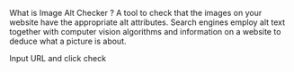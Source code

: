 What is Image Alt Checker ?
A tool to check that the images on your website have the appropriate alt attributes. Search engines employ alt text together with computer vision algorithms and information on a website to deduce what a picture is about.

Input URL and click check
